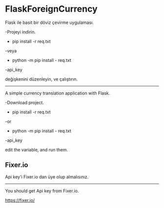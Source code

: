 # FlaskForeignCurrency
Flask ile basit bir döviz çevirme uygulaması.

-Projeyi indirin.

- pip install -r req.txt

-veya
- python -m pip install - req.txt

-api_key

değişkenini düzenleyin, ve çalıştırın.

------------------------------------------------

A simple currency translation application with Flask.

-Download project.

- pip install -r req.txt

-or
- python -m pip install - req.txt

-api_key

edit the variable, and run them.



Fixer.io
------------------------------------------
Api key'i Fixer.io dan üye olup almalısınız.

-------------------------------------------------------------------------

You should get Api key from Fixer.io.

https://fixer.io/

